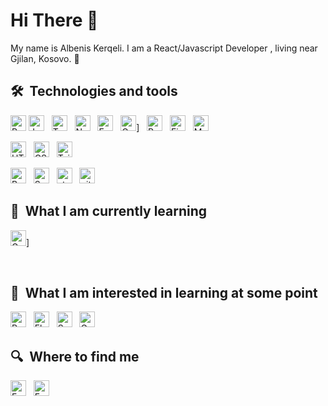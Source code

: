 # Hi There 👋

My name is Albenis Kerqeli. I am a React/Javascript Developer , living near Gjilan, Kosovo. 🌙

## 🛠  Technologies and tools

<a name="learning-now"></a>
[<img src="https://img.shields.io/badge/React-20232A?style=for-the-badge&logo=react&logoColor=61DAFB" alt="React  logo" title="React " height="25" />][tech_tools_anchor]
[<img src="https://img.shields.io/badge/JavaScript-F7DF1E?style=for-the-badge&logo=javascript&logoColor=black"  alt="JavaScript logo" title="JavaScript" height="25" />][tech_tools_anchor]
&nbsp;
[<img src="https://img.shields.io/badge/TypeScript-282C34?logo=typescript&logoColor=3178C6" alt="TypeScript logo" title="TypeScript" height="25" />][tech_tools_anchor]
&nbsp;
[<img src="https://img.shields.io/badge/Node.js-43853D?style=for-the-badge&logo=node.js&logoColor=white" alt="Node.js logo" title="Node.js" height="25" />][tech_tools_anchor]
&nbsp;
[<img src="https://img.shields.io/badge/Express-282C34?logo=express&logoColor=FFFFFF" alt="Express.js logo" title="Express.js" height="25" />][tech_tools_anchor]
&nbsp;
[<img src="https://img.shields.io/badge/GraphQL-282C34?logo=graphql&logoColor=E10098" alt="GraphQL logo" title="GraphQL" height="25" />][learning_now_anchor]]
&nbsp;
[<img src="https://img.shields.io/badge/Redux-593D88?style=for-the-badge&logo=redux&logoColor=white" alt="Redux logo" title="Redux" height="25" />][tech_tools_anchor]
&nbsp;
[<img src="https://img.shields.io/badge/Firebase-282C34?logo=firebase&logoColor=FFCA28" alt="Firebase logo" title="Firebase" height="25" />][tech_tools_anchor]
&nbsp;
[<img src="https://img.shields.io/badge/MongoDB-282C34?logo=mongodb&logoColor=47A248" alt="MongoDB logo" title="MongoDB" height="25" />][tech_tools_anchor]
&nbsp;

[<img src="https://img.shields.io/badge/HTML5-E34F26?style=for-the-badge&logo=html5&logoColor=white" alt="HTML5 logo" title="HTML5" height="25" />][tech_tools_anchor]
&nbsp;
[<img src="https://img.shields.io/badge/CSS3-1572B6?style=for-the-badge&logo=css3&logoColor=white" alt="CSS3 logo" title="CSS3" height="25" />][tech_tools_anchor]
&nbsp;
[<img src="https://img.shields.io/badge/Tailwind_CSS-38B2AC?style=for-the-badge&logo=tailwind-css&logoColor=white" alt="Tailwind CSS logo" title="Tailwind CSS" height="25" />][tech_tools_anchor]
&nbsp;

[<img src="https://img.shields.io/badge/Bootstrap-563D7C?style=for-the-badge&logo=bootstrap&logoColor=white" alt="Bootstrap logo" title="Bootstrap" height="25" />][tech_tools_anchor]
&nbsp;
[<img src="https://img.shields.io/badge/Sass-CC6699?style=for-the-badge&logo=sass&logoColor=white" alt="Sass logo" title="Sass" height="25" />][learning_next_anchor]
&nbsp;
[<img src="https://img.shields.io/badge/styled--components-DB7093?style=for-the-badge&logo=styled-components&logoColor=white" alt="styled-components logo" title="styled-components" height="25" />][tech_tools_anchor]
&nbsp;
[<img src="https://img.shields.io/badge/GitHub-100000?style=for-the-badge&logo=github&logoColor=white" alt="git logo" title="git" height="25" />][tech_tools_anchor]
&nbsp;



<a name="learning-next"></a>

## 📖  What I am currently learning
[<img src="https://img.shields.io/badge/Gatsby-663399?style=for-the-badge&logo=gatsby&logoColor=white" alt="Gatsby logo" title="Gatsby" height="25" />][learning_now_anchor]]

&nbsp;


## 📙  What I am interested in learning at some point
[<img src="https://img.shields.io/badge/Python-3776AB?style=for-the-badge&logo=python&logoColor=white" alt="Python logo" title="Python" height="25" />][learning_next_anchor]
&nbsp;
[<img src="https://img.shields.io/badge/Flutter-282C34?logo=flutter&logoColor=02569B" alt="Flutter logo" title="Flutter" height="25" />][learning_next_anchor]
&nbsp;
[<img src="https://img.shields.io/badge/Swift-FA7343?style=for-the-badge&logo=swift&logoColor=white" alt="Swift logo" title="Swift" height="25" />][learning_next_anchor]
&nbsp;
[<img src="https://img.shields.io/badge/Go-00ADD8?style=for-the-badge&logo=go&logoColor=white" alt="Go logo" title="Go" height="25" />][learning_next_anchor]
&nbsp;



## 🔍  Where to find me
[<img src="https://img.shields.io/badge/LinkedIn-282C34?logo=linkedin&logoColor=0077B5" alt="Facebook logo" title="Facebook" height="25"/>](https://www.linkedin.com/in/albeniskerqeli/)
&nbsp;
[<img src="https://img.shields.io/badge/Facebook-1877F2?style=for-the-badge&logo=facebook&logoColor=white" alt="Facebook logo" title="Facebook" height="25"/>](https://www.facebook.com/albenisk)
&nbsp;

[tech_tools_anchor]: #bonjour--
[learning_now_anchor]: #learning-now
[learning_next_anchor]: #learning-next
